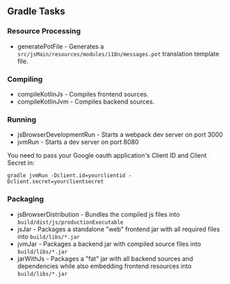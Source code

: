 ## Gradle Tasks

### Resource Processing
* generatePotFile - Generates a `src/jsMain/resources/modules/i18n/messages.pot` translation template file.
### Compiling
* compileKotlinJs - Compiles frontend sources.
* compileKotlinJvm - Compiles backend sources.
### Running
* jsBrowserDevelopmentRun - Starts a webpack dev server on port 3000
* jvmRun - Starts a dev server on port 8080

You need to pass your Google oauth application's Client ID and Client Secret in:
```
gradle jvmRun -Dclient.id=yourclientid -Dclient.secret=yourclientsecret
```

### Packaging
* jsBrowserDistribution - Bundles the compiled js files into `build/dist/js/productionExecutable`
* jsJar - Packages a standalone "web" frontend jar with all required files into `build/libs/*.jar`
* jvmJar - Packages a backend jar with compiled source files into `build/libs/*.jar`
* jarWithJs - Packages a "fat" jar with all backend sources and dependencies while also embedding frontend resources into `build/libs/*.jar`
